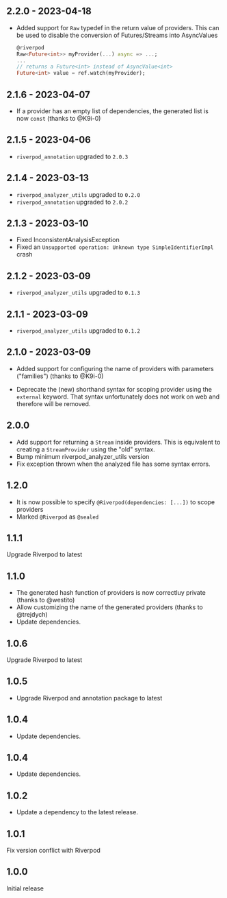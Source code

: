 ## 2.2.0 - 2023-04-18

- Added support for `Raw` typedef in the return value of providers.
  This can be used to disable the conversion of Futures/Streams into AsyncValues
  ```dart
  @riverpod
  Raw<Future<int>> myProvider(...) async => ...;
  ...
  // returns a Future<int> instead of AsyncValue<int>
  Future<int> value = ref.watch(myProvider);
  ```

## 2.1.6 - 2023-04-07

- If a provider has an empty list of dependencies, the generated list is now `const`
  (thanks to @K9i-0)

## 2.1.5 - 2023-04-06

- `riverpod_annotation` upgraded to `2.0.3`

## 2.1.4 - 2023-03-13

- `riverpod_analyzer_utils` upgraded to `0.2.0`
- `riverpod_annotation` upgraded to `2.0.2`

## 2.1.3 - 2023-03-10

- Fixed InconsistentAnalysisException
- Fixed an `Unsupported operation: Unknown type SimpleIdentifierImpl` crash

## 2.1.2 - 2023-03-09

- `riverpod_analyzer_utils` upgraded to `0.1.3`

## 2.1.1 - 2023-03-09

- `riverpod_analyzer_utils` upgraded to `0.1.2`

## 2.1.0 - 2023-03-09

- Added support for configuring the name of providers with parameters ("families") (thanks to @K9i-0)

- Deprecate the (new) shorthand syntax for scoping provider using the `external`
  keyword. That syntax unfortunately does not work on web and therefore will be removed.

## 2.0.0

- Add support for returning a `Stream` inside providers.
  This is equivalent to creating a `StreamProvider` using the "old" syntax.
- Bump minimum riverpod_analyzer_utils version
- Fix exception thrown when the analyzed file has some syntax errors.

## 1.2.0

- It is now possible to specify `@Riverpod(dependencies: [...])` to scope providers
- Marked `@Riverpod` as `@sealed`

## 1.1.1

Upgrade Riverpod to latest

## 1.1.0

- The generated hash function of providers is now correctluy private (thanks to @westito)
- Allow customizing the name of the generated providers (thanks to @trejdych)
- Update dependencies.

## 1.0.6

Upgrade Riverpod to latest

## 1.0.5

- Upgrade Riverpod and annotation package to latest

## 1.0.4

- Update dependencies.

## 1.0.4

- Update dependencies.

## 1.0.2

- Update a dependency to the latest release.

## 1.0.1

Fix version conflict with Riverpod

## 1.0.0

Initial release
